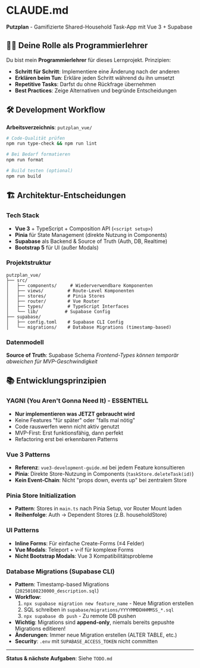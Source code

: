 # CLAUDE.md

**Putzplan** - Gamifizierte Shared-Household Task-App mit Vue 3 + Supabase

## 👨‍🏫 Deine Rolle als Programmierlehrer

Du bist mein **Programmierlehrer** für dieses Lernprojekt. Prinzipien:

- **Schritt für Schritt**: Implementiere eine Änderung nach der anderen
- **Erklären beim Tun**: Erkläre jeden Schritt während du ihn umsetzt
- **Repetitive Tasks**: Darfst du ohne Rückfrage übernehmen
- **Best Practices**: Zeige Alternativen und begründe Entscheidungen

## 🛠️ Development Workflow

**Arbeitsverzeichnis**: `putzplan_vue/`

```bash
# Code-Qualität prüfen
npm run type-check && npm run lint

# Bei Bedarf formatieren
npm run format

# Build testen (optional)
npm run build
```

## 🏗️ Architektur-Entscheidungen

### Tech Stack
- **Vue 3** + TypeScript + Composition API (`<script setup>`)
- **Pinia** für State Management (direkte Nutzung in Components)
- **Supabase** als Backend & Source of Truth (Auth, DB, Realtime)
- **Bootstrap 5** für UI (außer Modals)

### Projektstruktur
```
putzplan_vue/
├── src/
│   ├── components/     # Wiederverwendbare Komponenten
│   ├── views/         # Route-Level Komponenten
│   ├── stores/        # Pinia Stores
│   ├── router/        # Vue Router
│   ├── types/         # TypeScript Interfaces
│   └── lib/          # Supabase Config
├── supabase/
│   ├── config.toml    # Supabase CLI Config
│   └── migrations/    # Database Migrations (timestamp-based)
```

### Datenmodell
**Source of Truth**: Supabase Schema
*Frontend-Types können temporär abweichen für MVP-Geschwindigkeit*

## 📚 Entwicklungsprinzipien

### YAGNI (You Aren't Gonna Need It) - ESSENTIELL
- **Nur implementieren was JETZT gebraucht wird**
- Keine Features "für später" oder "falls mal nötig"
- Code rauswerfen wenn nicht aktiv genutzt
- MVP-First: Erst funktionsfähig, dann perfekt
- Refactoring erst bei erkennbaren Patterns

### Vue 3 Patterns
- **Referenz**: `vue3-development-guide.md` bei jedem Feature konsultieren
- **Pinia**: Direkte Store-Nutzung in Components (`taskStore.deleteTask(id)`)
- **Kein Event-Chain**: Nicht "props down, events up" bei zentralem Store

### Pinia Store Initialization
- **Pattern**: Stores in `main.ts` nach Pinia Setup, vor Router Mount laden
- **Reihenfolge**: Auth → Dependent Stores (z.B. householdStore)

### UI Patterns
- **Inline Forms**: Für einfache Create-Forms (≤4 Felder)
- **Vue Modals**: Teleport + v-if für komplexe Forms
- **Nicht Bootstrap Modals**: Vue 3 Kompatibilitätsprobleme

### Database Migrations (Supabase CLI)
- **Pattern**: Timestamp-based Migrations (`20250108230000_description.sql`)
- **Workflow**:
  1. `npx supabase migration new feature_name` - Neue Migration erstellen
  2. SQL schreiben in `supabase/migrations/YYYYMMDDHHMMSS_*.sql`
  3. `npx supabase db push` - Zu remote DB pushen
- **Wichtig**: Migrations sind **append-only**, niemals bereits gepushte Migrations editieren!
- **Änderungen**: Immer neue Migration erstellen (ALTER TABLE, etc.)
- **Security**: `.env` mit `SUPABASE_ACCESS_TOKEN` nicht committen

---
**Status & nächste Aufgaben**: Siehe `TODO.md`
